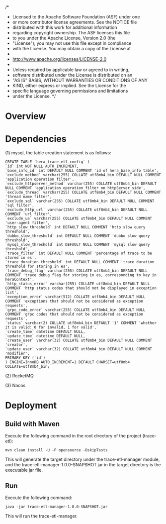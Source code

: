 /*
 * Licensed to the Apache Software Foundation (ASF) under one
 * or more contributor license agreements.  See the NOTICE file
 * distributed with this work for additional information
 * regarding copyright ownership.  The ASF licenses this file
 * to you under the Apache License, Version 2.0 (the
 * "License"); you may not use this file except in compliance
 * with the License.  You may obtain a copy of the License at
 *
 *   http://www.apache.org/licenses/LICENSE-2.0
 *
 * Unless required by applicable law or agreed to in writing,
 * software distributed under the License is distributed on an
 * "AS IS" BASIS, WITHOUT WARRANTIES OR CONDITIONS OF ANY
 * KIND, either express or implied.  See the License for the
 * specific language governing permissions and limitations
 * under the License.
 */

# Overview

# Dependencies

(1) mysql, the table creation statement is as follows:

```
CREATE TABLE `hera_trace_etl_config` (
`id` int NOT NULL AUTO_INCREMENT,
`base_info_id` int DEFAULT NULL COMMENT 'id of hera_base_info table',
`exclude_method` varchar(255) COLLATE utf8mb4_bin DEFAULT NULL COMMENT 'application operation filter',
`exclude_httpserver_method` varchar(255) COLLATE utf8mb4_bin DEFAULT NULL COMMENT 'application operation filter on httpServer side',
`exclude_thread` varchar(255) COLLATE utf8mb4_bin DEFAULT NULL COMMENT 'thread name filter',
`exclude_sql` varchar(255) COLLATE utf8mb4_bin DEFAULT NULL COMMENT 'sql filter',
`exclude_http_url` varchar(255) COLLATE utf8mb4_bin DEFAULT NULL COMMENT 'url filter',
`exclude_ua` varchar(255) COLLATE utf8mb4_bin DEFAULT NULL COMMENT 'user-agent filter',
`http_slow_threshold` int DEFAULT NULL COMMENT 'http slow query threshold',
`dubbo_slow_threshold` int DEFAULT NULL COMMENT 'dubbo slow query threshold',
`mysql_slow_threshold` int DEFAULT NULL COMMENT 'mysql slow query threshold',
`trace_filter` int DEFAULT NULL COMMENT 'percentage of trace to be stored in es',
`trace_duration_threshold` int DEFAULT NULL COMMENT 'trace duration threshold for storing in es',
`trace_debug_flag` varchar(255) COLLATE utf8mb4_bin DEFAULT NULL COMMENT 'trace debug flag for storing in es, corresponding to key in heraContext',
`http_status_error` varchar(255) COLLATE utf8mb4_bin DEFAULT NULL COMMENT 'http status codes that should not be displayed in exception list',
`exception_error` varchar(512) COLLATE utf8mb4_bin DEFAULT NULL COMMENT 'exceptions that should not be considered as exception requests',
`grpc_code_error` varchar(255) COLLATE utf8mb4_bin DEFAULT NULL COMMENT 'grpc codes that should not be considered as exception requests',
`status` varchar(2) COLLATE utf8mb4_bin DEFAULT '1' COMMENT 'whether it is valid: 0 for invalid, 1 for valid',
`create_time` datetime DEFAULT NULL,
`update_time` datetime DEFAULT NULL,
`create_user` varchar(32) COLLATE utf8mb4_bin DEFAULT NULL COMMENT 'creator',
`update_user` varchar(32) COLLATE utf8mb4_bin DEFAULT NULL COMMENT 'modifier',
PRIMARY KEY (`id`)
) ENGINE=InnoDB AUTO_INCREMENT=1 DEFAULT CHARSET=utf8mb4 COLLATE=utf8mb4_bin;
```

(2) RocketMQ

(3) Nacos

# Deployment

## Build with Maven

Execute the following command in the root directory of the project (trace-etl):

`mvn clean install -U -P opensource -DskipTests`

This will generate the target directory under the trace-etl-manager module, and the trace-etl-manager-1.0.0-SNAPSHOT.jar
in the target directory is the executable jar file.

## Run

Execute the following command:

`java -jar trace-etl-manager-1.0.0-SNAPSHOT.jar`

This will run the trace-etl-manager.